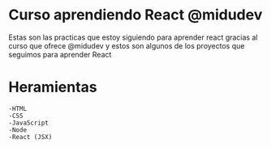 
# Curso aprendiendo React @midudev
Estas son las practicas que estoy siguiendo para aprender react gracias al curso que ofrece @midudev y estos son algunos de los proyectos que seguimos para aprender React

# Heramientas
    -HTML
    -CSS
    -JavaScript
    -Node
    -React (JSX)

